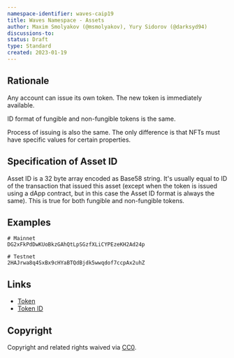 ```yaml
---
namespace-identifier: waves-caip19
title: Waves Namespace - Assets
author: Maxim Smolyakov (@msmolyakov), Yury Sidorov (@darksyd94)
discussions-to:
status: Draft
type: Standard
created: 2023-01-19
---
```


## Rationale

Any account can issue its own token. The new token is immediately available.

ID format of fungible and non-fungible tokens is the same.

Process of issuing is also the same. The only difference is that NFTs must have specific values for certain properties.

## Specification of Asset ID

Asset ID is a 32 byte array encoded as Base58 string. It's usually equal to ID of the transaction that issued this asset (except when the token is issued using a dApp contract, but in this case the Asset ID format is always the same). This is true for both fungible and non-fungible tokens.

## Examples

```
# Mainnet
DG2xFkPdDwKUoBkzGAhQtLpSGzfXLiCYPEzeKH2Ad24p

# Testnet
2HAJrwa8q4SxBx9cHYaBTQdBjdk5wwqdof7ccpAx2uhZ
```

## Links

- [Token](https://docs.waves.tech/en/blockchain/token)
- [Token ID](https://docs.waves.tech/en/blockchain/token/token-id)

## Copyright

Copyright and related rights waived via [CC0](../LICENSE).
